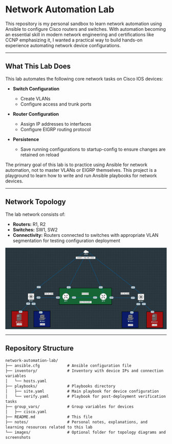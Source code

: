 # Network Automation Lab

This repository is my personal sandbox to learn network automation using Ansible to configure Cisco routers and switches. With automation becoming an essential skill in modern network engineering and certifications like CCNP emphasizing it, I wanted a practical way to build hands-on experience automating network device configurations.

---

## What This Lab Does

This lab automates the following core network tasks on Cisco IOS devices:

- **Switch Configuration**  
  - Create VLANs  
  - Configure access and trunk ports  

- **Router Configuration**  
  - Assign IP addresses to interfaces  
  - Configure EIGRP routing protocol  

- **Persistence**  
  - Save running configurations to startup-config to ensure changes are retained on reload  

The primary goal of this lab is to practice using Ansible for network automation, not to master VLANs or EIGRP themselves. This project is a playground to learn how to write and run Ansible playbooks for network devices.

---

## Network Topology

The lab network consists of:

- **Routers:** R1, R2  
- **Switches:** SW1, SW2  
- **Connectivity:** Routers connected to switches with appropriate VLAN segmentation for testing configuration deployment  

![Topology](images/topology.png)

---

## Repository Structure

```plaintext
network-automation-lab/
├── ansible.cfg            # Ansible configuration file
├── inventory/             # Inventory with device IPs and connection variables
│   └── hosts.yaml
├── playbooks/             # Playbooks directory
│   ├── site.yaml          # Main playbook for device configuration
│   └── verify.yaml        # Playbook for post-deployment verification tasks
├── group_vars/            # Group variables for devices
│   ├── cisco.yaml
├── README.md              # This file
├── notes/                 # Personal notes, explanations, and learning resources related to this lab
└── images/                # Optional folder for topology diagrams and screenshots

